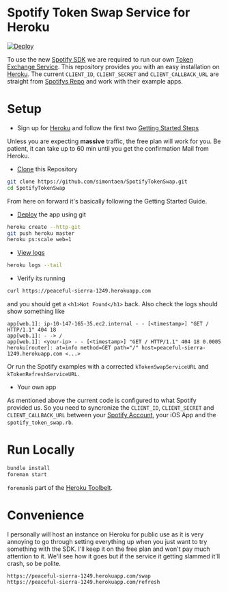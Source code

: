 Spotify Token Swap Service for Heroku
=======

[![Deploy](https://www.herokucdn.com/deploy/button.png)](https://heroku.com/deploy)

To use the new [Spotify SDK](https://github.com/spotify/ios-sdk) we are required to run our own [Token Exchange Service](https://developer.spotify.com/technologies/spotify-ios-sdk/tutorial/#setting-up-your-token-exchange-service). This repository provides you with an easy installation on [Heroku](http://heroku.com/home). The current `CLIENT_ID`, `CLIENT_SECRET` and `CLIENT_CALLBACK_URL` are straight from [Spotifys Repo](https://github.com/spotify/ios-sdk/tree/master/Demo%20Projects) and work with their example apps. 


Setup
=======

* Sign up for [Heroku](https://signup.heroku.com/) and follow the first two [Getting Started Steps](https://devcenter.heroku.com/articles/getting-started-with-ruby#introduction)

Unless you are expecting **massive** traffic, the free plan will work for you. Be patient, it can take up to 60 min until you get the confirmation Mail from Heroku.

* [Clone](https://devcenter.heroku.com/articles/getting-started-with-ruby#prepare-the-app) this Repository

```bash
git clone https://github.com/simontaen/SpotifyTokenSwap.git
cd SpotifyTokenSwap
```

From here on forward it's basically following the Getting Started Guide.

* [Deploy](https://devcenter.heroku.com/articles/getting-started-with-ruby#deploy-the-app) the app using git

```bash
heroku create --http-git
git push heroku master
heroku ps:scale web=1
```

* [View logs](https://devcenter.heroku.com/articles/getting-started-with-ruby#view-logs)

```bash
heroku logs --tail
```

* Verify its running

```bash
curl https://peaceful-sierra-1249.herokuapp.com
```

and you should get a `<h1>Not Found</h1>` back. Also check the logs should show something like

```
app[web.1]: ip-10-147-165-35.ec2.internal - - [<timestamp>] "GET / HTTP/1.1" 404 18
app[web.1]: - -> /
app[web.1]: <your-ip> - - [<timestamp>] "GET / HTTP/1.1" 404 18 0.0005
heroku[router]: at=info method=GET path="/" host=peaceful-sierra-1249.herokuapp.com <...>
```

Or run the Spotify examples with a corrected `kTokenSwapServiceURL` and `kTokenRefreshServiceURL`.

* Your own app

As mentioned above the current code is configured to what Spotify provided us. So you need to syncronize the `CLIENT_ID`, `CLIENT_SECRET` and `CLIENT_CALLBACK_URL` between your [Spotify Account](https://developer.spotify.com/my-applications/#!/applications), your iOS App and the `spotify_token_swap.rb`.


Run Locally
=======

```bash
bundle install
foreman start
```

`foreman`is part of the [Heroku Toolbelt](https://devcenter.heroku.com/articles/getting-started-with-ruby#set-up).


Convenience
=======

I personally will host an instance on Heroku for public use as it is very annoying to go through setting everything up when you just want to try something with the SDK. I'll keep it on the free plan and won't pay much attention to it. We'll see how it goes but if the service it getting slammed it'll crash, so be polite.

```
https://peaceful-sierra-1249.herokuapp.com/swap
https://peaceful-sierra-1249.herokuapp.com/refresh
```
